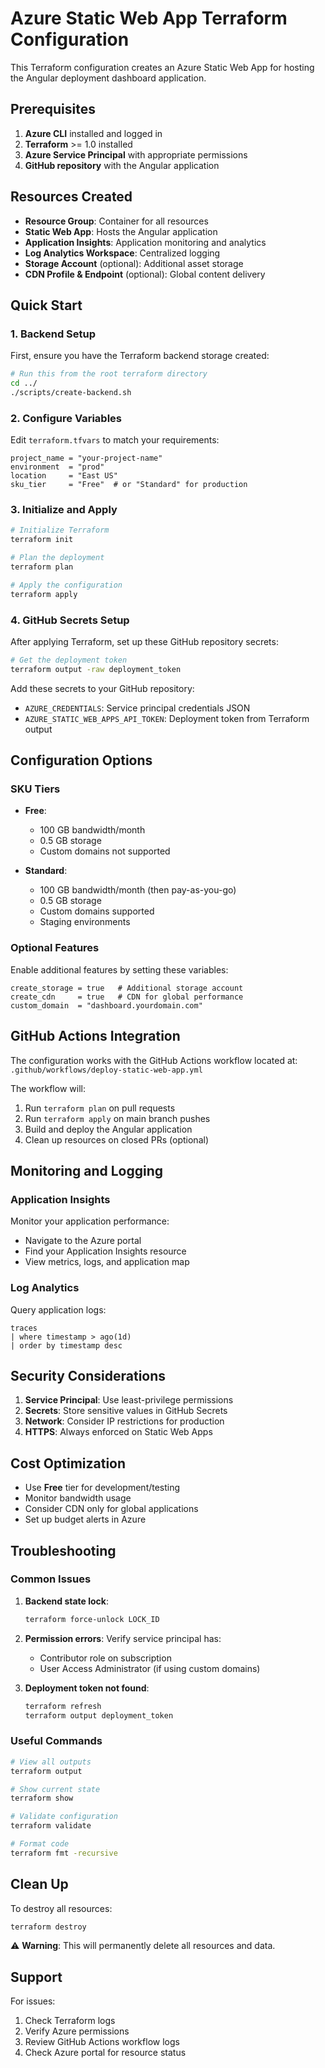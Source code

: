 # Azure Static Web App Terraform Configuration

This Terraform configuration creates an Azure Static Web App for hosting the Angular deployment dashboard application.

## Prerequisites

1. **Azure CLI** installed and logged in
2. **Terraform** >= 1.0 installed
3. **Azure Service Principal** with appropriate permissions
4. **GitHub repository** with the Angular application

## Resources Created

- **Resource Group**: Container for all resources
- **Static Web App**: Hosts the Angular application
- **Application Insights**: Application monitoring and analytics
- **Log Analytics Workspace**: Centralized logging
- **Storage Account** (optional): Additional asset storage
- **CDN Profile & Endpoint** (optional): Global content delivery

## Quick Start

### 1. Backend Setup

First, ensure you have the Terraform backend storage created:

```bash
# Run this from the root terraform directory
cd ../
./scripts/create-backend.sh
```

### 2. Configure Variables

Edit `terraform.tfvars` to match your requirements:

```hcl
project_name = "your-project-name"
environment  = "prod"
location     = "East US"
sku_tier     = "Free"  # or "Standard" for production
```

### 3. Initialize and Apply

```bash
# Initialize Terraform
terraform init

# Plan the deployment
terraform plan

# Apply the configuration
terraform apply
```

### 4. GitHub Secrets Setup

After applying Terraform, set up these GitHub repository secrets:

```bash
# Get the deployment token
terraform output -raw deployment_token
```

Add these secrets to your GitHub repository:

- `AZURE_CREDENTIALS`: Service principal credentials JSON
- `AZURE_STATIC_WEB_APPS_API_TOKEN`: Deployment token from Terraform output

## Configuration Options

### SKU Tiers

- **Free**: 
  - 100 GB bandwidth/month
  - 0.5 GB storage
  - Custom domains not supported
  
- **Standard**: 
  - 100 GB bandwidth/month (then pay-as-you-go)
  - 0.5 GB storage
  - Custom domains supported
  - Staging environments

### Optional Features

Enable additional features by setting these variables:

```hcl
create_storage = true   # Additional storage account
create_cdn     = true   # CDN for global performance
custom_domain  = "dashboard.yourdomain.com"
```

## GitHub Actions Integration

The configuration works with the GitHub Actions workflow located at:
`.github/workflows/deploy-static-web-app.yml`

The workflow will:
1. Run `terraform plan` on pull requests
2. Run `terraform apply` on main branch pushes
3. Build and deploy the Angular application
4. Clean up resources on closed PRs (optional)

## Monitoring and Logging

### Application Insights

Monitor your application performance:
- Navigate to the Azure portal
- Find your Application Insights resource
- View metrics, logs, and application map

### Log Analytics

Query application logs:
```kql
traces
| where timestamp > ago(1d)
| order by timestamp desc
```

## Security Considerations

1. **Service Principal**: Use least-privilege permissions
2. **Secrets**: Store sensitive values in GitHub Secrets
3. **Network**: Consider IP restrictions for production
4. **HTTPS**: Always enforced on Static Web Apps

## Cost Optimization

- Use **Free** tier for development/testing
- Monitor bandwidth usage
- Consider CDN only for global applications
- Set up budget alerts in Azure

## Troubleshooting

### Common Issues

1. **Backend state lock**: 
   ```bash
   terraform force-unlock LOCK_ID
   ```

2. **Permission errors**: Verify service principal has:
   - Contributor role on subscription
   - User Access Administrator (if using custom domains)

3. **Deployment token not found**: 
   ```bash
   terraform refresh
   terraform output deployment_token
   ```

### Useful Commands

```bash
# View all outputs
terraform output

# Show current state
terraform show

# Validate configuration
terraform validate

# Format code
terraform fmt -recursive
```

## Clean Up

To destroy all resources:

```bash
terraform destroy
```

⚠️ **Warning**: This will permanently delete all resources and data.

## Support

For issues:
1. Check Terraform logs
2. Verify Azure permissions
3. Review GitHub Actions workflow logs
4. Check Azure portal for resource status